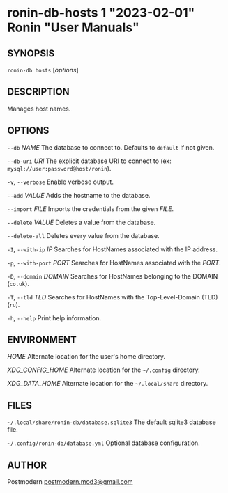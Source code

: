 # ronin-db-hosts 1 "2023-02-01" Ronin "User Manuals"

## SYNOPSIS

`ronin-db hosts` [*options*]

## DESCRIPTION

Manages host names.

## OPTIONS

`--db` *NAME*
  The database to connect to. Defaults to `default` if not given.

`--db-uri` *URI*
  The explicit database URI to connect to
  (ex: `mysql://user:password@host/ronin`).

`-v`, `--verbose`
	Enable verbose output.

`--add` *VALUE*
  Adds the hostname to the database.

`--import` *FILE*
  Imports the credentials from the given *FILE*.

`--delete` *VALUE*
  Deletes a value from the database.

`--delete-all`
  Deletes every value from the database.

`-I`, `--with-ip` *IP*
	Searches for HostNames associated with the IP address.

`-p`, `--with-port` *PORT*
	Searches for HostNames associated with the *PORT*.

`-D`, `--domain` *DOMAIN*
	Searches for HostNames belonging to the DOMAIN (`co.uk`).

`-T`, `--tld` *TLD*
	Searches for HostNames with the Top-Level-Domain (TLD) (`ru`).

`-h`, `--help`
  Print help information.

## ENVIRONMENT

*HOME*
  Alternate location for the user's home directory.

*XDG_CONFIG_HOME*
  Alternate location for the `~/.config` directory.

*XDG_DATA_HOME*
  Alternate location for the `~/.local/share` directory.

## FILES

`~/.local/share/ronin-db/database.sqlite3`
  The default sqlite3 database file.

`~/.config/ronin-db/database.yml`
  Optional database configuration.

## AUTHOR

Postmodern <postmodern.mod3@gmail.com>

